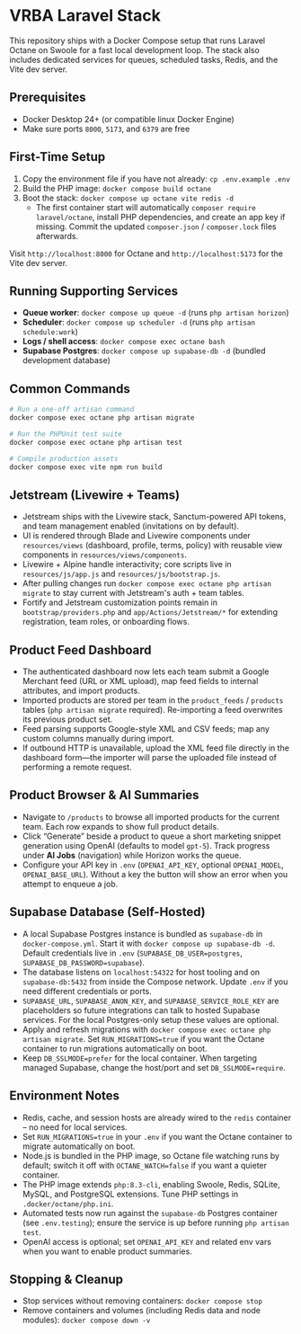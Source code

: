 # VRBA Laravel Stack

This repository ships with a Docker Compose setup that runs Laravel Octane on Swoole for a fast local development loop. The stack also includes dedicated services for queues, scheduled tasks, Redis, and the Vite dev server.

## Prerequisites
- Docker Desktop 24+ (or compatible linux Docker Engine)
- Make sure ports `8000`, `5173`, and `6379` are free

## First-Time Setup
1. Copy the environment file if you have not already: `cp .env.example .env`
2. Build the PHP image: `docker compose build octane`
3. Boot the stack: `docker compose up octane vite redis -d`
   - The first container start will automatically `composer require laravel/octane`, install PHP dependencies, and create an app key if missing. Commit the updated `composer.json` / `composer.lock` files afterwards.

Visit `http://localhost:8000` for Octane and `http://localhost:5173` for the Vite dev server.

## Running Supporting Services
- **Queue worker**: `docker compose up queue -d` (runs `php artisan horizon`)
- **Scheduler**: `docker compose up scheduler -d` (runs `php artisan schedule:work`)
- **Logs / shell access**: `docker compose exec octane bash`
- **Supabase Postgres**: `docker compose up supabase-db -d` (bundled development database)

## Common Commands
```bash
# Run a one-off artisan command
docker compose exec octane php artisan migrate

# Run the PHPUnit test suite
docker compose exec octane php artisan test

# Compile production assets
docker compose exec vite npm run build
```

## Jetstream (Livewire + Teams)
- Jetstream ships with the Livewire stack, Sanctum-powered API tokens, and team management enabled (invitations on by default).
- UI is rendered through Blade and Livewire components under `resources/views` (dashboard, profile, terms, policy) with reusable view components in `resources/views/components`.
- Livewire + Alpine handle interactivity; core scripts live in `resources/js/app.js` and `resources/js/bootstrap.js`.
- After pulling changes run `docker compose exec octane php artisan migrate` to stay current with Jetstream's auth + team tables.
- Fortify and Jetstream customization points remain in `bootstrap/providers.php` and `app/Actions/Jetstream/*` for extending registration, team roles, or onboarding flows.

## Product Feed Dashboard
- The authenticated dashboard now lets each team submit a Google Merchant feed (URL or XML upload), map feed fields to internal attributes, and import products.
- Imported products are stored per team in the `product_feeds` / `products` tables (`php artisan migrate` required). Re-importing a feed overwrites its previous product set.
- Feed parsing supports Google-style XML and CSV feeds; map any custom columns manually during import.
- If outbound HTTP is unavailable, upload the XML feed file directly in the dashboard form—the importer will parse the uploaded file instead of performing a remote request.

## Product Browser & AI Summaries
- Navigate to `/products` to browse all imported products for the current team. Each row expands to show full product details.
- Click “Generate” beside a product to queue a short marketing snippet generation using OpenAI (defaults to model `gpt-5`). Track progress under **AI Jobs** (navigation) while Horizon works the queue.
- Configure your API key in `.env` (`OPENAI_API_KEY`, optional `OPENAI_MODEL`, `OPENAI_BASE_URL`). Without a key the button will show an error when you attempt to enqueue a job.

## Supabase Database (Self-Hosted)
- A local Supabase Postgres instance is bundled as `supabase-db` in `docker-compose.yml`. Start it with `docker compose up supabase-db -d`. Default credentials live in `.env` (`SUPABASE_DB_USER=postgres`, `SUPABASE_DB_PASSWORD=supabase`).
- The database listens on `localhost:54322` for host tooling and on `supabase-db:5432` from inside the Compose network. Update `.env` if you need different credentials or ports.
- `SUPABASE_URL`, `SUPABASE_ANON_KEY`, and `SUPABASE_SERVICE_ROLE_KEY` are placeholders so future integrations can talk to hosted Supabase services. For the local Postgres-only setup these values are optional.
- Apply and refresh migrations with `docker compose exec octane php artisan migrate`. Set `RUN_MIGRATIONS=true` if you want the Octane container to run migrations automatically on boot.
- Keep `DB_SSLMODE=prefer` for the local container. When targeting managed Supabase, change the host/port and set `DB_SSLMODE=require`.

## Environment Notes
- Redis, cache, and session hosts are already wired to the `redis` container – no need for local services.
- Set `RUN_MIGRATIONS=true` in your `.env` if you want the Octane container to migrate automatically on boot.
- Node.js is bundled in the PHP image, so Octane file watching runs by default; switch it off with `OCTANE_WATCH=false` if you want a quieter container.
- The PHP image extends `php:8.3-cli`, enabling Swoole, Redis, SQLite, MySQL, and PostgreSQL extensions. Tune PHP settings in `.docker/octane/php.ini`.
- Automated tests now run against the `supabase-db` Postgres container (see `.env.testing`); ensure the service is up before running `php artisan test`.
- OpenAI access is optional; set `OPENAI_API_KEY` and related env vars when you want to enable product summaries.

## Stopping & Cleanup
- Stop services without removing containers: `docker compose stop`
- Remove containers and volumes (including Redis data and node modules): `docker compose down -v`
